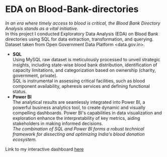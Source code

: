# EDA on Blood-Bank-directories

*In an era where timely access to blood is critical, the Blood Bank Directory Analysis stands as a vital initiative.* <br>
In this project I conducted Exploratory Data Analysis (EDA) on Blood Bank directories using SQL for data extraction, transformation, and querying.
Dataset taken from Open Government Data Platform <data.gov.in>.
* **SQL**<br/>
Using MySQL raw dataset is meticulously processed to unveil strategic insights, including state-wise blood bank distribution, identification of capacity limitations, and categorization based on ownership (charity, government, private). <br>SQL is instrumental in assessing critical facilities, such as blood component availability, apheresis services and defining functional status.
* **Power BI**<br/>
The analytical results are seamlessly integrated into Power BI, a powerful business analytics tool, to create dynamic and visually compelling dashboards. Power BI's capabilities in data visualization and exploration enhance the interpretability of key metrics, aiding stakeholders in making informed decisions.<br>
*The combination of SQL and Power BI forms a robust technical framework for dissecting and optimizing India's blood donation ecosystem.*

Link to my interactive dashboard [here](https://app.powerbi.com/reportEmbed?reportId=6b3da17b-30e1-4c06-a763-a2a7b4e5781d&autoAuth=true&ctid=0240db3c-bdf3-487c-9a75-37f0745a80b6)
